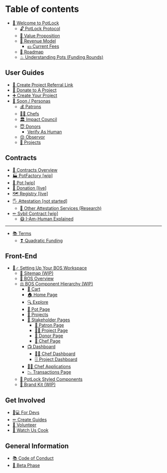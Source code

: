 # Table of contents

* [👋 Welcome to PotLock](README.md)
  * [🔓 PotLock Protocol](welcome-to-potlock/potlock-protocol.md)
  * [🚀 Value Proposition](welcome-to-potlock/value-proposition.md)
  * [💸 Revenue Model](welcome-to-potlock/revenue-model/README.md)
    * [💵 Current Fees](welcome-to-potlock/revenue-model/current-fees.md)
  * [🔮 Roadmap](welcome-to-potlock/roadmap.md)
  * [♨ Understanding Pots (Funding Rounds)](welcome-to-potlock/understanding-pots-funding-rounds.md)

## User Guides

* [💸 Create Project Referral Link](user-guides/create-project-referral-link.md)
* [🙏 Donate to A Project](user-guides/donate-to-a-project.md)
* [➕ Create Your Project](user-guides/create-your-project.md)
* [👀 Soon / Personas](user-guides/soon-personas/README.md)
  * [💰 Patrons](user-guides/soon-personas/patrons.md)
  * [👨🍳 Chefs](user-guides/soon-personas/chefs.md)
  * [🏛 Impact Council](user-guides/soon-personas/impact-council.md)
  * [😇 Donors](user-guides/soon-personas/donors/README.md)
    * [Verify As Human](user-guides/soon-personas/donors/verify-as-human.md)
  * [😒 Observor](user-guides/soon-personas/observor.md)
  * [📐 Projects](user-guides/soon-personas/projects.md)

## Contracts

* [📃 Contracts Overview](contracts/contracts-overview.md)
* [🏭 PotFactory \[wip\]](contracts/potfactory-wip.md)
* [🍲 Pot \[wip\]](contracts/pot-wip.md)
* [🙏 Donation \[live\]](contracts/donation-live.md)
* [🗺 Registry \[live\]](contracts/registry-live.md)
* [🖐 Attestation \[not started\]](contracts/attestation-not-started/README.md)
  * [💬 Other Attestation Services (Research)](contracts/attestation-not-started/other-attestation-services-research.md)
* [✏ Sybil Contract \[wip\]](contracts/sybil-contract-wip/README.md)
  * [😷 I-Am-Human Explained](contracts/sybil-contract-wip/i-am-human-explained.md)

***

* [📚 Terms](terms/README.md)
  * [❣ Quadratic Funding](terms/quadratic-funding.md)

## Front-End

* [👷♂ Setting Up Your BOS Workspace](front-end/setting-up-your-bos-workspace/README.md)
  * [📳 Sitemap (WIP)](front-end/setting-up-your-bos-workspace/sitemap-wip.md)
  * [🍴 BOS Overview](front-end/setting-up-your-bos-workspace/bos-overview.md)
  * [⚖ BOS Component Hierarchy (WIP)](front-end/setting-up-your-bos-workspace/bos-component-hierarchy-wip/README.md)
    * [🛒 Cart](front-end/setting-up-your-bos-workspace/bos-component-hierarchy-wip/cart.md)
    * [🏠 Home Page](front-end/setting-up-your-bos-workspace/bos-component-hierarchy-wip/home-page.md)
    * [🔍 Explore](front-end/setting-up-your-bos-workspace/bos-component-hierarchy-wip/explore.md)
    * [🍲 Pot Page](front-end/setting-up-your-bos-workspace/bos-component-hierarchy-wip/pot-page.md)
    * [📂 Projects](front-end/setting-up-your-bos-workspace/bos-component-hierarchy-wip/projects.md)
    * [📰 Stakeholder Pages](front-end/setting-up-your-bos-workspace/bos-component-hierarchy-wip/stakeholder-pages/README.md)
      * [👔 Patron Page](front-end/setting-up-your-bos-workspace/bos-component-hierarchy-wip/stakeholder-pages/patron-page.md)
      * [👨🏫 Project Page](front-end/setting-up-your-bos-workspace/bos-component-hierarchy-wip/stakeholder-pages/project-page.md)
      * [🙌 Donor Page](front-end/setting-up-your-bos-workspace/bos-component-hierarchy-wip/stakeholder-pages/donor-page.md)
      * [🔪 Chef Page](front-end/setting-up-your-bos-workspace/bos-component-hierarchy-wip/stakeholder-pages/chef-page.md)
    * [📺 Dashboard](front-end/setting-up-your-bos-workspace/bos-component-hierarchy-wip/dashboard/README.md)
      * [👩🍳 Chef Dashboard](front-end/setting-up-your-bos-workspace/bos-component-hierarchy-wip/dashboard/chef-dashboard.md)
      * [🗄 Project Dashboard](front-end/setting-up-your-bos-workspace/bos-component-hierarchy-wip/dashboard/project-dashboard.md)
    * [👨🍳 Chef Applications](front-end/setting-up-your-bos-workspace/bos-component-hierarchy-wip/chef-applications.md)
    * [📉 Transactions Page](front-end/setting-up-your-bos-workspace/bos-component-hierarchy-wip/transactions-page.md)
  * [💅 PotLock Styled Components](front-end/setting-up-your-bos-workspace/potlock-styled-components.md)
  * [🎁 Brand Kit (WIP)](front-end/setting-up-your-bos-workspace/brand-kit-wip.md)

## Get Involved

* [👩💻 For Devs](get-involved/for-devs.md)
* [✏ Create Guides](get-involved/create-guides.md)
* [💑 Volunteer](get-involved/volunteer.md)
* [👀 Watch Us Cook](get-involved/watch-us-cook.md)

## General Information

* [📚 Code of Conduct](general-information/code-of-conduct.md)
* [🐛 Beta Phase](general-information/beta-phase.md)
